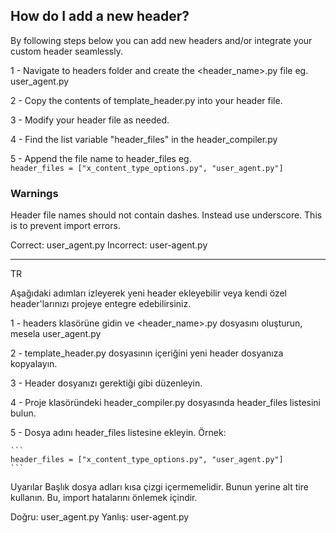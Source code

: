 ## How do I add a new header?

By following steps below you can add new headers and/or integrate your custom header seamlessly.

1 - Navigate to headers folder and create the <header_name>.py file eg. user_agent.py

2 - Copy the contents of template_header.py into your header file.

3 - Modify your header file as needed.

4 - Find the list variable "header_files" in the header_compiler.py

5 - Append the file name to header_files eg.   
    ```
    header_files = ["x_content_type_options.py", "user_agent.py"]
    ```

### Warnings
Header file names should not contain dashes. Instead use underscore. This is to prevent import errors.

Correct: user_agent.py
Incorrect: user-agent.py


---


TR

Aşağıdaki adımları izleyerek yeni header ekleyebilir veya kendi özel header'larınızı projeye entegre edebilirsiniz.

1 - headers klasörüne gidin ve <header_name>.py dosyasını oluşturun, mesela user_agent.py

2 - template_header.py dosyasının içeriğini yeni header dosyanıza kopyalayın.

3 - Header dosyanızı gerektiği gibi düzenleyin.

4 - Proje klasöründeki header_compiler.py dosyasında header_files listesini bulun.

5 - Dosya adını header_files listesine ekleyin. Örnek:

    ```
    header_files = ["x_content_type_options.py", "user_agent.py"]
    ```
Uyarılar
Başlık dosya adları kısa çizgi içermemelidir. Bunun yerine alt tire kullanın. Bu, import hatalarını önlemek içindir.

Doğru: user_agent.py
Yanlış: user-agent.py
